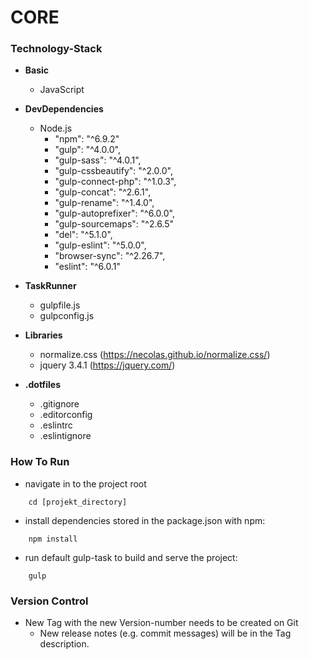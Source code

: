 # CORE
### Technology-Stack
* **Basic**
    * JavaScript
    
* **DevDependencies** 
    * Node.js
        * "npm": "^6.9.2"
        * "gulp": "^4.0.0",
        * "gulp-sass": "^4.0.1",
        * "gulp-cssbeautify": "^2.0.0",
        * "gulp-connect-php": "^1.0.3",
        * "gulp-concat": "^2.6.1",
        * "gulp-rename": "^1.4.0",
        * "gulp-autoprefixer": "^6.0.0",
        * "gulp-sourcemaps": "^2.6.5"
        * "del": "^5.1.0",
        * "gulp-eslint": "^5.0.0",
        * "browser-sync": "^2.26.7",
        * "eslint": "^6.0.1"
          
* **TaskRunner**
    * gulpfile.js
    * gulpconfig.js
    
* **Libraries**
    * normalize.css (https://necolas.github.io/normalize.css/)
    * jquery 3.4.1 (https://jquery.com/)

* **.dotfiles**
    * .gitignore
    * .editorconfig
    * .eslintrc
    * .eslintignore
    

### How To Run
* navigate in to the project root
``` 
    cd [projekt_directory]
```
* install dependencies stored in the package.json with npm:
```
    npm install
```
* run default gulp-task to build and serve the project:
```
    gulp
```

### Version Control
* New Tag with the new Version-number needs to be created on Git
    * New release notes (e.g. commit messages) will be in the Tag description.

